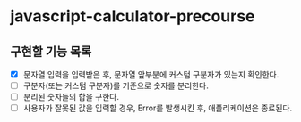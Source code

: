 # javascript-calculator-precourse 
## 구현할 기능 목록
- [x] 문자열 입력을 입력받은 후, 문자열 앞부분에 커스텀 구분자가 있는지 확인한다.
- [ ] 구분자(또는 커스텀 구분자)를 기준으로 숫자를 분리한다.
- [ ] 분리된 숫자들의 합을 구한다.
- [ ] 사용자가 잘못된 값을 입력할 경우, Error를 발생시킨 후, 애플리케이션은 종료된다.
